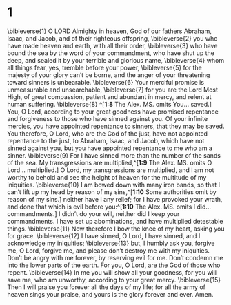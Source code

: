 # 1 
\bibleverse{1} O LORD Almighty in heaven, God of our fathers Abraham, Isaac, and Jacob, and of their righteous offspring, \bibleverse{2} you who have made heaven and earth, with all their order, \bibleverse{3} who have bound the sea by the word of your commandment, who have shut up the deep, and sealed it by your terrible and glorious name, \bibleverse{4} whom all things fear, yes, tremble before your power, \bibleverse{5} for the majesty of your glory can’t be borne, and the anger of your threatening toward sinners is unbearable. \bibleverse{6} Your merciful promise is unmeasurable and unsearchable, \bibleverse{7} for you are the Lord Most High, of great compassion, patient and abundant in mercy, and relent at human suffering. \bibleverse{8} ^[**1:8** The Alex. MS. omits You... saved.] You, O Lord, according to your great goodness have promised repentance and forgiveness to those who have sinned against you. Of your infinite mercies, you have appointed repentance to sinners, that they may be saved. You therefore, O Lord, who are the God of the just, have not appointed repentance to the just, to Abraham, Isaac, and Jacob, which have not sinned against you, but you have appointed repentance to me who am a sinner. \bibleverse{9} For I have sinned more than the number of the sands of the sea. My transgressions are multiplied,^[**1:9** The Alex. MS. omits O Lord... multiplied.] O Lord, my transgressions are multiplied, and I am not worthy to behold and see the height of heaven for the multitude of my iniquities. \bibleverse{10} I am bowed down with many iron bands, so that I can’t lift up my head by reason of my sins,^[**1:10** Some authorities omit by reason of my sins.] neither have I any relief; for I have provoked your wrath, and done that which is evil before you:^[**1:10** The Alex. MS. omits I did... commandments.] I didn’t do your will, neither did I keep your commandments. I have set up abominations, and have multiplied detestable things. \bibleverse{11} Now therefore I bow the knee of my heart, asking you for grace. \bibleverse{12} I have sinned, O Lord, I have sinned, and I acknowledge my iniquities; \bibleverse{13} but, I humbly ask you, forgive me, O Lord, forgive me, and please don’t destroy me with my iniquities. Don’t be angry with me forever, by reserving evil for me. Don’t condemn me into the lower parts of the earth. For you, O Lord, are the God of those who repent. \bibleverse{14} In me you will show all your goodness, for you will save me, who am unworthy, according to your great mercy. \bibleverse{15} Then I will praise you forever all the days of my life; for all the army of heaven sings your praise, and yours is the glory forever and ever. Amen. 
   